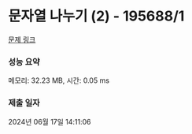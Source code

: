 # 문자열 나누기 (2) - 195688/1 

[문제 링크](https://level.goorm.io/exam/195688/%EB%AC%B8%EC%9E%90%EC%97%B4-%EB%82%98%EB%88%84%EA%B8%B0/quiz/1) 

### 성능 요약

메모리: 32.23 MB, 시간: 0.05 ms

### 제출 일자

2024년 06월 17일 14:11:06

